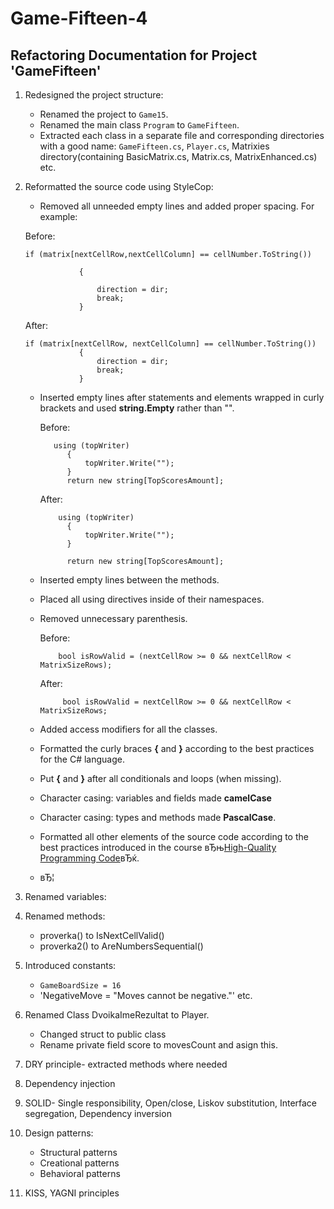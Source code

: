 # Game-Fifteen-4
Refactoring Documentation for Project 'GameFifteen'                                                                                                                      
------------------------------------------------------

1.  Redesigned the project structure: 
	-   Renamed the project to `Game15`.
	-   Renamed the main class `Program` to `GameFifteen`.
	-   Extracted each class in a separate file and corresponding directories with a good name: `GameFifteen.cs`, `Player.cs`, Matrixies directory(containing BasicMatrix.cs, Matrix.cs, MatrixEnhanced.cs) etc. 
2.  Reformatted the source code using StyleCop:

	-   Removed all unneeded empty lines and added proper spacing. For example:
	
	Before:
	
	    if (matrix[nextCellRow,nextCellColumn] == cellNumber.ToString())
                    
                    {
                    
                        direction = dir;
                        break;
                    }
		
	After:

	    if (matrix[nextCellRow, nextCellColumn] == cellNumber.ToString())
                    {
                        direction = dir;
                        break;
                    }
    - Inserted empty lines after statements and elements wrapped in curly brackets and used **string.Empty** rather than "".
    
    	Before:
	
		     using (topWriter)
                {
                    topWriter.Write("");
                }
                return new string[TopScoresAmount];
                    
         After:
         
              using (topWriter)
                {
                    topWriter.Write("");
                }
                
                return new string[TopScoresAmount];
                
	- Inserted empty lines between the methods.
    - Placed all using directives inside of their namespaces.
    - Removed unnecessary parenthesis.
       
    	Before:
	
		      bool isRowValid = (nextCellRow >= 0 && nextCellRow < MatrixSizeRows);
         After:
         
               bool isRowValid = nextCellRow >= 0 && nextCellRow < MatrixSizeRows;
                
    -  Added access modifiers for all the classes.
	-   Formatted the curly braces **{** and **}** according to the best practices for the C\# language.
	-   Put **{** and **}** after all conditionals and loops (when missing).
	-   Character casing: variables and fields made **camelCase**
     - Character casing: types and methods made **PascalCase**.
	-   Formatted all other elements of the source code according to the best practices introduced in the course вЂњ[High-Quality Programming Code](http://telerikacademy.com/Courses/Courses/Details/244)вЂќ.
	-   вЂ¦
3.  Renamed variables:
4. Renamed methods:
    -   proverka() to IsNextCellValid()
    -   proverka2() to AreNumbersSequential()
4.  Introduced constants:
	-   `GameBoardSize = 16`
	-    'NegativeMove = "Moves cannot be negative."' etc.
5. Renamed Class DvoikaImeRezultat to Player.
     - Changed struct to public class
     - Rename private field score to movesCount and asign this.
6. DRY principle- extracted methods where needed
7. Dependency injection
8. SOLID- Single responsibility, Open/close, Liskov substitution, Interface segregation, Dependency inversion
7. Design patterns:
   - Structural patterns 
   - Creational patterns 
   - Behavioral patterns
8. KISS, YAGNI principles

